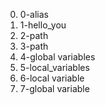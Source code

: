 0. 0-alias
1. 1-hello_you
2. 2-path
3. 3-path
4. 4-global variables
5. 5-local_variables
6. 6-local variable
7. 7-global variable
